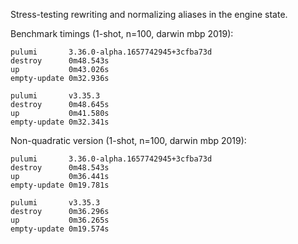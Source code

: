 Stress-testing rewriting and normalizing aliases in the engine state.

Benchmark timings (1-shot, n=100, darwin mbp 2019):

```
pulumi       3.36.0-alpha.1657742945+3cfba73d
destroy      0m48.543s
up           0m43.026s
empty-update 0m32.936s

pulumi       v3.35.3
destroy      0m48.645s
up           0m41.580s
empty-update 0m32.341s
```


Non-quadratic version (1-shot, n=100, darwin mbp 2019):

```
pulumi       3.36.0-alpha.1657742945+3cfba73d
destroy      0m48.543s
up           0m36.441s
empty-update 0m19.781s

pulumi       v3.35.3
destroy      0m36.296s
up           0m36.265s
empty-update 0m19.574s
```
